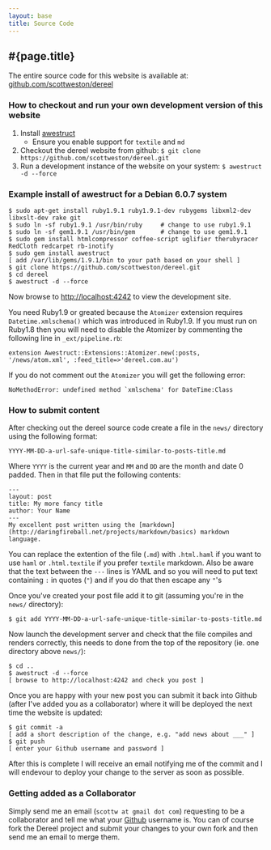 ```yaml
---
layout: base
title: Source Code
---
```


## #{page.title}

The entire source code for this website is available at: [github.com/scottweston/dereel](http://github.com/scottweston/dereel)

### How to checkout and run your own development version of this website

1. Install [awestruct](http://awestruct.org/)
    * Ensure you enable support for `textile` and `md`
1. Checkout the dereel website from github:
   `$ git clone https://github.com/scottweston/dereel.git`
1. Run a development instance of the website on your system:
   `$ awestruct -d --force`

### Example install of awestruct for a Debian 6.0.7 system

    $ sudo apt-get install ruby1.9.1 ruby1.9.1-dev rubygems libxml2-dev libxslt-dev rake git
    $ sudo ln -sf ruby1.9.1 /usr/bin/ruby     # change to use ruby1.9.1
    $ sudo ln -sf gem1.9.1 /usr/bin/gem       # change to use gem1.9.1
    $ sudo gem install htmlcompressor coffee-script uglifier therubyracer RedCloth redcarpet rb-inotify
    $ sudo gem install awestruct
    [ add /var/lib/gems/1.9.1/bin to your path based on your shell ]
    $ git clone https://github.com/scottweston/dereel.git
    $ cd dereel
    $ awestruct -d --force

Now browse to [http://localhost:4242](http://localhost:4242) to view the
development site.

You need Ruby1.9 or greated because the `Atomizer` extension requires
`Datetime.xmlschema()` which was introduced in Ruby1.9. If you must
run on Ruby1.8 then you will need to disable the Atomizer by commenting
the following line in `_ext/pipeline.rb`:

    extension Awestruct::Extensions::Atomizer.new(:posts, '/news/atom.xml', :feed_title=>'dereel.com.au')

If you do not comment out the `Atomizer` you will get the following error:

    NoMethodError: undefined method `xmlschema' for DateTime:Class

### How to submit content

After checking out the dereel source code create a file in the `news/` directory using the following format:

    YYYY-MM-DD-a-url-safe-unique-title-similar-to-posts-title.md

Where `YYYY` is the current year and `MM` and `DD` are the month and date 0 padded.
Then in that file put the following contents:

    ---
    layout: post
    title: My more fancy title
    author: Your Name
    ---
    My excellent post written using the [markdown](http://daringfireball.net/projects/markdown/basics) markdown language.

You can replace the extention of the file (`.md`) with `.html.haml` if you want to use `haml` or `.html.textile`
if you prefer `textile` markdown. Also be aware that the text between the `---` lines is YAML and so you will
need to put text containing `:` in quotes (`"`) and if you do that then escape any `"`'s

Once you've created your post file add it to git (assuming you're in the `news/` directory):

    $ git add YYYY-MM-DD-a-url-safe-unique-title-similar-to-posts-title.md

Now launch the development server and check that the file compiles and renders correctly, this needs to done
from the top of the repository (ie. one directory above `news/`):

    $ cd ..
    $ awestruct -d --force
    [ browse to http://localhost:4242 and check you post ]

Once you are happy with your new post you can submit it back into Github (after I've added you
as a collaborator) where it will be deployed the next time the website is updated:

    $ git commit -a
    [ add a short description of the change, e.g. "add news about ___" ]
    $ git push
    [ enter your Github username and password ]

After this is complete I will receive an email notifying me of the commit and I will endevour to
deploy your change to the server as soon as possible.

### Getting added as a Collaborator

Simply send me an email (`scottw at gmail dot com`) requesting to be a collaborator and tell me what
your [Github](http://github.com) username is. You can of course fork the Dereel project and submit
your changes to your own fork and then send me an email to merge them.
